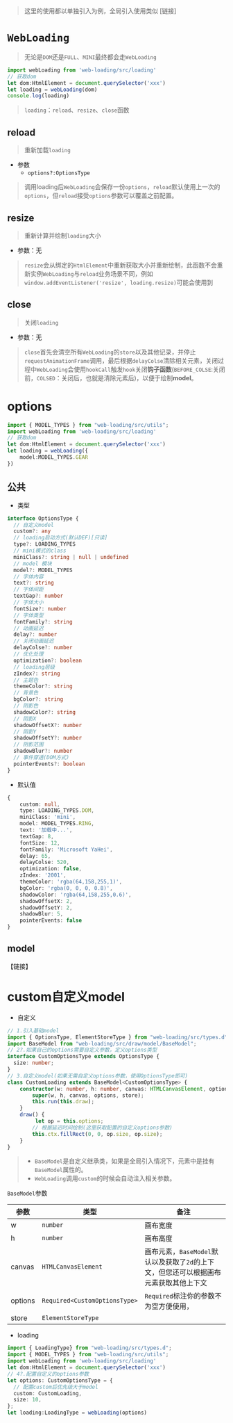 > 这里的使用都以单独引入为例，全局引入使用类似 [链接]

# `WebLoading`

> 无论是`DOM`还是`FULL`、`MINI`最终都会走`WebLoading`

```typescript
import webLoading from 'web-loading/src/loading'
// 获取dom
let dom:HtmlElement = document.querySelector('xxx')
let loading = webLoading(dom)
console.log(loading)
```

> `loading`：`reload`、`resize`、`close`函数

## reload

> 重新加载`loading`

+ 参数
  + `options?:OptionsType`

> 调用loading后`WebLoading`会保存一份`options`，`reload`默认使用上一次的`options`，但`reload`接受`options`参数可以覆盖之前配置。

## resize

> 重新计算并绘制`loading`大小

+ 参数：无

> `resize`会从绑定的`HtmlElement`中重新获取大小并重新绘制，此函数不会重新实例`WebLoading`与`reload`业务场景不同，例如`window.addEventListener('resize', loading.resize)`可能会使用到

## close

> 关闭`loading`

+ 参数：无

> `close`首先会清空所有`WebLoading`的`store`以及其他记录，并停止`requestAnimationFrame`调用，最后根据`delayColse`清除相关元素，关闭过程中`WebLoading`会使用`hookCall`触发`hook`关闭**钩子函数**(`BEFORE_COLSE`:关闭前，`COLSED`：关闭后，也就是清除元素后)，以便于绘制**model**。

# options

```typescript
import { MODEL_TYPES } from "web-loading/src/utils";
import webLoading from 'web-loading/src/loading'
// 获取dom
let dom:HtmlElement = document.querySelector('xxx')
let loading = webLoading({
    model:MODEL_TYPES.GEAR
})
```

## 公共

+ 类型

```typescript
interface OptionsType {
  // 自定义model
  custom?: any
  // loading启动方式(默认DEF)[只读]
  type?: LOADING_TYPES
  // mini模式的class
  miniClass?: string | null | undefined
  // model 模块
  model?: MODEL_TYPES
  // 字体内容
  text?: string
  // 字体间距
  textGap?: number
  // 字体大小
  fontSize?: number
  // 字体类型
  fontFamily?: string
  // 动画延迟
  delay?: number
  // 关闭动画延迟
  delayColse?: number
  // 优化处理
  optimization?: boolean
  // loading层级
  zIndex?: string
  // 主题色
  themeColor?: string
  // 背景色
  bgColor?: string
  // 阴影色
  shadowColor?: string
  // 阴影X
  shadowOffsetX?: number
  // 阴影Y
  shadowOffsetY?: number
  // 阴影范围
  shadowBlur?: number
  // 事件穿透(DOM方式)
  pointerEvents?: boolean
}
```

+ 默认值

```typescript
{
    custom: null,
    type: LOADING_TYPES.DOM,
    miniClass: 'mini',
    model: MODEL_TYPES.RING,
    text: '加载中...',
    textGap: 8,
    fontSize: 12,
    fontFamily: 'Microsoft YaHei',
    delay: 65,
    delayColse: 520,
    optimization: false,
    zIndex: '2001',
    themeColor: 'rgba(64,158,255,1)',
    bgColor: 'rgba(0, 0, 0, 0.8)',
    shadowColor: 'rgba(64,158,255,0.6)',
    shadowOffsetX: 2,
    shadowOffsetY: 2,
    shadowBlur: 5,
    pointerEvents: false
}
```

## model

【链接】

# custom自定义model

+ 自定义

```typescript
// 1.引入基础model
import { OptionsType, ElementStoreType } from "web-loading/src/types.d";
import BaseModel from "web-loading/src/draw/model/BaseModel";
// 2?.如果自己的options需要自定义参数，定义options类型
interface CustomOptionsType extends OptionsType {
  size: number;
}
// 3.自定义model(如果无需自定义options参数，使用OptionsType即可)
class CustomLoading extends BaseModel<CustomOptionsType> {
    constructor(w: number, h: number, canvas: HTMLCanvasElement, options: Required<CustomOptionsType>, store: ElementStoreType) {
        super(w, h, canvas, options, store);
        this.run(this.draw);
    }
    draw() {
         let op = this.options;
        // 根据延迟时间绘制(这里获取配置的自定义options参数)
        this.ctx.fillRect(0, 0, op.size, op.size);
    }
}
```

> + `BaseModel`是自定义继承类，如果是全局引入情况下，元素中是挂有`BaseModel`属性的。
> + `WebLoading`调用`custom`的时候会自动注入相关参数。

`BaseModel`参数

| 参数    | 类型                          | 备注                                                         |
| ------- | ----------------------------- | ------------------------------------------------------------ |
| w       | `number`                      | 画布宽度                                                     |
| h       | `number`                      | 画布高度                                                     |
| canvas  | `HTMLCanvasElement`           | 画布元素，`BaseModel`默认以及获取了`2d`的上下文，但您还可以根据画布元素获取其他上下文 |
| options | `Required<CustomOptionsType>` | `Required`标注你的参数不为空方便使用，                       |
| store   | `ElementStoreType`            |                                                              |



+ loading

```typescript
import { LoadingType} from "web-loading/src/types.d";
import { MODEL_TYPES } from "web-loading/src/utils";
import webLoading from 'web-loading/src/loading'
let dom:HtmlElement = document.querySelector('xxx')
// 4?.配置自定义的options参数
let options: CustomOptionsType = {
  // 配置custom后优先级大于model
  custom: CustomLoading,
  size: 10,
};
let loading:LoadingType = webLoading(options)
```

